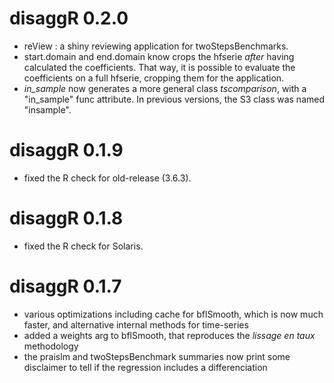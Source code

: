 # disaggR 0.2.0
* reView : a shiny reviewing application for twoStepsBenchmarks.
* start.domain and end.domain know crops the hfserie *after* having calculated the coefficients. That way, it is possible to evaluate the coefficients on a full hfserie, cropping them for the application.
* *in_sample* now generates a more general class *tscomparison*, with a "in_sample" func attribute. In previous versions,
the S3 class was named "insample".

# disaggR 0.1.9
* fixed the R check for old-release (3.6.3).

# disaggR 0.1.8
* fixed the R check for Solaris.

# disaggR 0.1.7
* various optimizations including cache for bflSmooth, which is now much faster, and alternative internal methods for time-series
* added a weights arg to bflSmooth, that reproduces the *lissage en taux* methodology
* the praislm and twoStepsBenchmark summaries now print some disclaimer to tell if the regression includes a differenciation